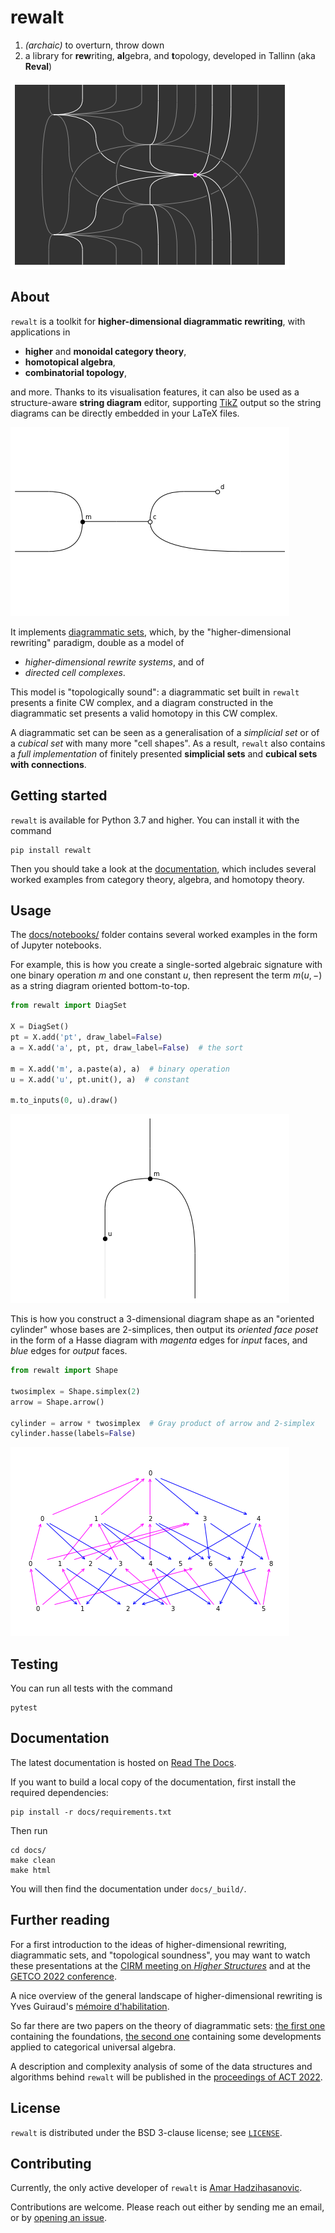 # rewalt

1. *(archaic)* to overturn, throw down
2. a library for **rew**riting, **al**gebra, and **t**opology, developed in Tallinn (aka **Reval**)

![CoolDiagram](https://raw.githubusercontent.com/ahadziha/rewalt/main/docs/_static/img/readme_1.png)

## About

`rewalt` is a toolkit for **higher-dimensional diagrammatic rewriting**, with applications in

- **higher** and **monoidal category theory**,
- **homotopical algebra**,
- **combinatorial topology**,

and more. Thanks to its visualisation features, it can also be used as a structure-aware **string diagram** editor, supporting [TikZ](https://tikz.net/) output so the string diagrams can be directly embedded in your LaTeX files.

![BlackWhiteDiagram](https://raw.githubusercontent.com/ahadziha/rewalt/main/docs/_static/img/readme_2.png)

It implements [diagrammatic sets](https://arxiv.org/abs/2007.14505), which, by the "higher-dimensional rewriting" paradigm, double as a model of

- *higher-dimensional rewrite systems*, and of
- *directed cell complexes*.

This model is "topologically sound": a diagrammatic set built in `rewalt` presents a finite CW complex, and a diagram constructed in the diagrammatic set presents a valid homotopy in this CW complex.

A diagrammatic set can be seen as a generalisation of a *simplicial set* or of a *cubical set* with many more "cell shapes". As a result, `rewalt` also contains a *full implementation* of finitely presented **simplicial sets** and **cubical sets with connections**.

## Getting started

`rewalt` is available for Python 3.7 and higher. You can install it with the command

```shell
pip install rewalt
```

Then you should take a look at the [documentation](https://rewalt.readthedocs.io/), which includes several worked examples from category theory, algebra, and homotopy theory.

## Usage

The [docs/notebooks/](docs/notebooks/) folder contains several worked examples in the form of Jupyter notebooks.

For example, this is how you create a single-sorted algebraic signature with one binary operation $m$ and one constant $u$, then represent the term $m(u, -)$ as a string diagram oriented bottom-to-top.

```python
from rewalt import DiagSet

X = DiagSet()
pt = X.add('pt', draw_label=False)
a = X.add('a', pt, pt, draw_label=False)  # the sort

m = X.add('m', a.paste(a), a)  # binary operation
u = X.add('u', pt.unit(), a)  # constant

m.to_inputs(0, u).draw()
```

![ExampleAlgebra](https://raw.githubusercontent.com/ahadziha/rewalt/main/docs/_static/img/readme_3.png)

This is how you construct a 3-dimensional diagram shape as an "oriented cylinder" whose bases are 2-simplices, then output its *oriented face poset* in the form of a Hasse diagram with *magenta* edges for *input* faces, and *blue* edges for *output* faces.

```python
from rewalt import Shape

twosimplex = Shape.simplex(2)
arrow = Shape.arrow()

cylinder = arrow * twosimplex  # Gray product of arrow and 2-simplex
cylinder.hasse(labels=False)
```

![ExampleTopology](https://raw.githubusercontent.com/ahadziha/rewalt/main/docs/_static/img/readme_4.png)

## Testing

You can run all tests with the command

```shell
pytest
```

## Documentation

The latest documentation is hosted on [Read The Docs](https://rewalt.readthedocs.io/).

If you want to build a local copy of the documentation, first install the required dependencies:

```shell
pip install -r docs/requirements.txt
```

Then run

```shell
cd docs/
make clean
make html
```

You will then find the documentation under `docs/_build/`.

## Further reading

For a first introduction to the ideas of higher-dimensional rewriting, diagrammatic sets, and "topological soundness", you may want to watch these presentations at the [CIRM meeting on *Higher Structures*](https://cirmbox.cirm-math.fr/s/8a8DXyFA4bzaSNF) and at the [GETCO 2022 conference](https://youtu.be/UlVZPiJ87kw).

A nice overview of the general landscape of higher-dimensional rewriting is Yves Guiraud's [mémoire d'habilitation](https://webusers.imj-prg.fr/~yves.guiraud/articles/hdr.pdf).

So far there are two papers on the theory of diagrammatic sets: [the first one](https://arxiv.org/abs/2007.14505) containing the foundations, [the second one](https://arxiv.org/abs/2101.10361) containing some developments applied to categorical universal algebra.

A description and complexity analysis of some of the data structures and algorithms behind `rewalt` will be published in the [proceedings of ACT 2022](https://msp.cis.strath.ac.uk/act2022/).

## License

`rewalt` is distributed under the BSD 3-clause license; see [`LICENSE`](LICENSE).

## Contributing

Currently, the only active developer of `rewalt` is [Amar Hadzihasanovic](https://ioc.ee/~amar).

Contributions are welcome. Please reach out either by sending me an email, or by [opening an issue](https://github.com/ahadziha/rewalt/issues/new).
